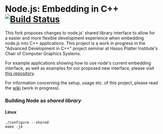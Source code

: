 # Node.js: Embedding in C++ [![Build Status](https://travis-ci.org/hpicgs/node.svg?branch=node_lib)](https://travis-ci.org/hpicgs/node)

This fork proposes changes to node.js' shared library interface to allow for a easier and more flexible development experience when embedding node.js into C++ applications. This project is a work in progress in the "Advanced Development in C++" project seminar at Hasso Platter Institute's Chair of Computer Graphics Systems.

For example applications showing how to use node's current embedding interface, as well as examples for our proposed new interface, please visit [this repository](https://github.com/hpicgs/node-embed).

For information concerning the setup, usage etc. of this project, please read the [wiki](https://github.com/hpicgs/node/wiki) (work in progress).

### Building Node as _shared library_

#### Linux

```
./configure --shared
make -j4
```
